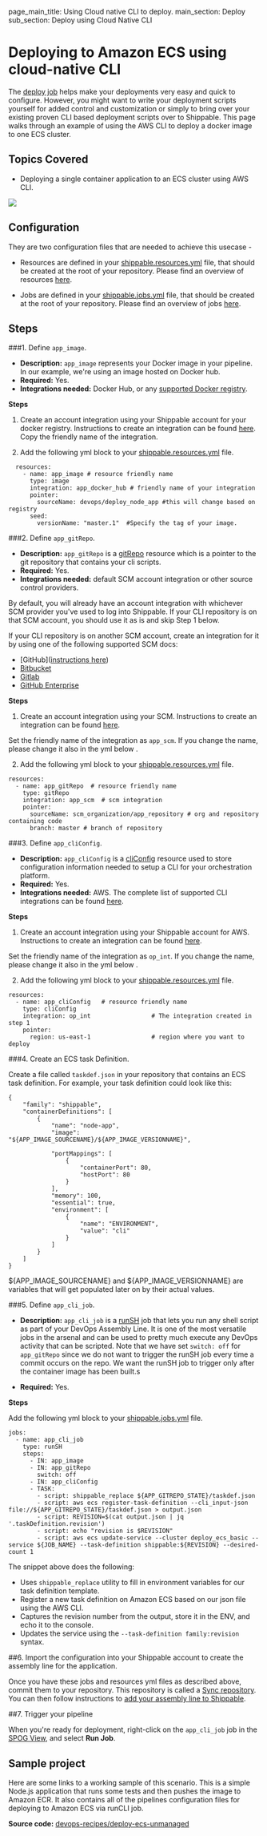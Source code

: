 page_main_title: Using Cloud native CLI to deploy.
main_section: Deploy
sub_section: Deploy using Cloud Native CLI

# Deploying to Amazon ECS using cloud-native CLI

The [deploy job](/platform/workflow/job/deploy) helps make your deployments very easy and quick to configure. However, you might want to write your deployment scripts yourself for added control and customization or simply to bring over your existing proven CLI based deployment scripts over to Shippable.  This page walks through an example of using the AWS CLI to  deploy a docker image to one ECS cluster.

## Topics Covered

* Deploying a single container application to an ECS cluster using AWS CLI.

<img src="/images/deploy/usecases/deploy_cli.png"/>

## Configuration

They are two configuration files that are needed to achieve this usecase -

* Resources are defined in your [shippable.resources.yml](/platform/tutorial/workflow/shippable-resources-yml/) file, that should be created at the root of your repository. Please find an overview of resources [here](/platform/workflow/resource/overview/).

* Jobs are defined in your [shippable.jobs.yml](/platform/tutorial/workflow/shippable-jobs-yml/) file, that should be created at the root of your repository. Please find an overview of jobs [here](/platform/workflow/job/overview/).

## Steps

###1. Define `app_image`.

* **Description:** `app_image` represents your Docker image in your pipeline. In our example, we're using an image hosted on Docker hub.
* **Required:** Yes.
* **Integrations needed:** Docker Hub, or any [supported Docker registry](/platform/integration/overview/#supported-docker-registry-integrations).

**Steps**  

1. Create an account integration using your Shippable account for your docker registry.
    Instructions to create an integration can be found [here](http://docs.shippable.com/platform/tutorial/integration/howto-crud-integration/). Copy the friendly name of the integration.

2. Add the following yml block to your [shippable.resources.yml](/platform/tutorial/workflow/shippable-resources-yml/) file.

```
  resources:
    - name: app_image # resource friendly name
      type: image
      integration: app_docker_hub # friendly name of your integration          
      pointer:
        sourceName: devops/deploy_node_app #this will change based on registry
      seed:
        versionName: "master.1"  #Specify the tag of your image.
```

###2. Define `app_gitRepo`.

* **Description:** `app_gitRepo` is a [gitRepo](/platform/workflow/resource/gitrepo/#gitrepo) resource which is a pointer to the git repository that contains your cli scripts.
* **Required:** Yes.
* **Integrations needed:** default SCM account integration or other source control providers.

By default, you will already have an account integration with whichever SCM provider you've used to log into Shippable. If your CLI repository is on that SCM account, you should use it as is and skip Step 1 below.

If your CLI repository is on another SCM account, create an integration for it by using one of the following supported SCM docs:

- [GitHub]([instructions here](/platform/integration/github/))
- [Bitbucket](/platform/integration/bitbucket/)
- [Gitlab](/platform/integration/gitlab/)
- [GitHub Enterprise](/platform/integration/github-enterprise/)

**Steps**  

1. Create an account integration using your SCM. Instructions to create an integration can be found [here](http://docs.shippable.com/platform/tutorial/integration/howto-crud-integration/).

Set the friendly name of the integration as `app_scm`. If you change the name, please change it also in the yml below .

2. Add the following yml block to your [shippable.resources.yml](/platform/tutorial/workflow/shippable-resources-yml/) file.

```
resources:
  - name: app_gitRepo  # resource friendly name
    type: gitRepo
    integration: app_scm  # scm integration
    pointer:
      sourceName: scm_organization/app_repository # org and repository containing code
      branch: master # branch of repository
```

###3. Define `app_cliConfig`.

* **Description:** `app_cliConfig` is a [cliConfig](/platform/workflow/resource/cliconfig/#cliconfig) resource used to store configuration information needed to setup a CLI for your orchestration platform.
* **Required:** Yes.
* **Integrations needed:** AWS. The complete list of supported CLI integrations can be found [here](/platform/workflow/resource/cliconfig/#configured-cli-tools).

**Steps**  

1. Create an account integration using your Shippable account for AWS. Instructions to create an integration can be found [here](http://docs.shippable.com/platform/tutorial/integration/howto-crud-integration/).

Set the friendly name of the integration as `op_int`. If you change the name, please change it also in the yml below .

2. Add the following yml block to your [shippable.resources.yml](/platform/tutorial/workflow/shippable-resources-yml/) file.

```
resources:
  - name: app_cliConfig   # resource friendly name
    type: cliConfig
    integration: op_int                 # The integration created in step 1
    pointer:
      region: us-east-1                 # region where you want to deploy
```

###4. Create an ECS task Definition.

Create a file called `taskdef.json` in your repository that contains an ECS task definition. For example, your task definition could look like this:

```
{
    "family": "shippable",
    "containerDefinitions": [
        {
            "name": "node-app",
            "image": "${APP_IMAGE_SOURCENAME}/${APP_IMAGE_VERSIONNAME}",

            "portMappings": [
                {
                    "containerPort": 80,
                    "hostPort": 80
                }
            ],
            "memory": 100,
            "essential": true,
            "environment": [
                {
                    "name": "ENVIRONMENT",
                    "value": "cli"
                }
            ]
        }
    ]
}
```

${APP_IMAGE_SOURCENAME} and ${APP_IMAGE_VERSIONNAME} are variables that will get populated later on by their actual values.

###5. Define `app_cli_job`.

* **Description:** `app_cli_job` is a [runSH](/platform/workflow/job/runsh/) job that lets you run any shell script as part of your DevOps Assembly Line. It is one of the most versatile jobs in the arsenal and can be used to pretty much execute any DevOps activity that can be scripted. Note that we have set `switch: off` for `app_gitRepo` since we do not want to trigger the runSH job every time a commit occurs on the repo. We want the runSH job to trigger only after the container image has been built.s

* **Required:** Yes.

**Steps**

Add the following yml block to your [shippable.jobs.yml](/platform/tutorial/workflow/shippable-jobs-yml/) file.

```
jobs:
  - name: app_cli_job
    type: runSH
    steps:
      - IN: app_image
      - IN: app_gitRepo
        switch: off
      - IN: app_cliConfig
      - TASK:
        - script: shippable_replace ${APP_GITREPO_STATE}/taskdef.json
        - script: aws ecs register-task-definition --cli_input-json file://${APP_GITREPO_STATE}/taskdef.json > output.json
        - script: REVISION=$(cat output.json | jq '.taskDefinition.revision')
        - script: echo "revision is $REVISION"
        - script: aws ecs update-service --cluster deploy_ecs_basic --service ${JOB_NAME} --task-definition shippable:${REVISION} --desired-count 1
```

The snippet above does the following:

- Uses `shippable_replace` utility to fill in environment variables for our task definition template.
- Register a new task definition on Amazon ECS based on our json file using the AWS CLI.
- Captures the revision number from the output, store it in the ENV, and echo it to the console.
- Updates the service using the `--task-definition family:revision` syntax.

##6. Import the configuration into your Shippable account to create the assembly line for the application.

Once you have these jobs and resources yml files as described above, commit them to your repository. This repository is called a [Sync repository](/platform/tutorial/workflow/crud-syncrepo/). You can then follow instructions to [add your assembly line to Shippable](/platform/tutorial/workflow/crud-syncrepo/).

##7. Trigger your pipeline

When you're ready for deployment, right-click on the `app_cli_job` job in the [SPOG View](/platform/visibility/single-pane-of-glass-spog/), and select **Run Job**.

## Sample project

Here are some links to a working sample of this scenario. This is a simple Node.js application that runs some tests and then pushes
the image to Amazon ECR. It also contains all of the pipelines configuration files for deploying to Amazon ECS via runCLI job.

**Source code:**  [devops-recipes/deploy-ecs-unmanaged](https://github.com/devops-recipes/deploy-ecs-unmanaged)
